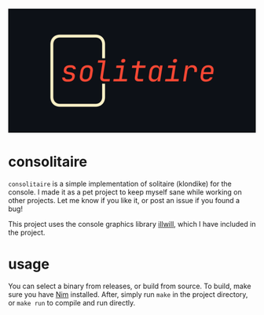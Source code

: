 ![solitaire!!!](https://github.com/spsandwichman/consolitaire/blob/main/img/solitairebanner.png)

# consolitaire
`consolitaire` is a simple implementation of solitaire (klondike) for the console. I made it as a pet project to keep myself sane while working on other projects. Let me know if you like it, or post an issue if you found a bug! 

This project uses the console graphics library [illwill](https://github.com/johnnovak/illwill/), which I have included in the project.

# usage
You can select a binary from releases, or build from source. To build, make sure you have [Nim](https://nim-lang.org/) installed. After, simply run `make` in the project directory, or `make run` to compile and run directly.
